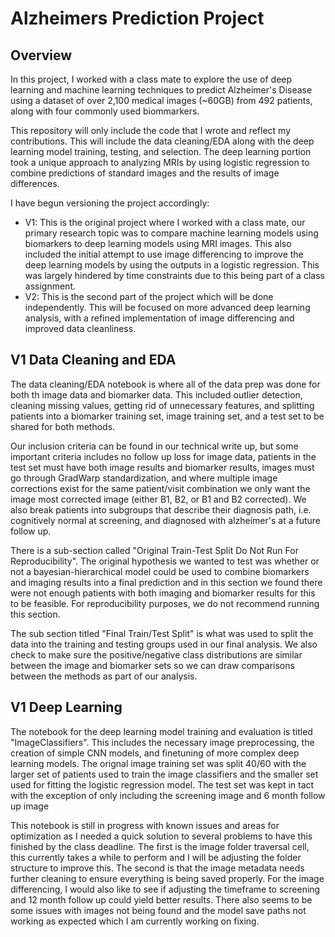 # Alzheimers Prediction Project
## Overview
In this project, I worked with a class mate to explore the use of deep learning and machine learning techniques to predict Alzheimer's Disease using a dataset of over 2,100 medical images (~60GB) from 492 patients, along with four commonly used biommarkers.

This repository will only include the code that I wrote and reflect my contributions. This will include the data cleaning/EDA along with the deep learning model training, testing, and selection. The deep learning portion took a unique approach to analyzing MRIs by using logistic regression to combine predictions of standard images and the results of image differences.

I have begun versioning the project accordingly:
  - V1: This is the original project where I worked with a class mate, our primary research topic was to compare machine learning models using biomarkers to deep learning models using MRI images. This also included the initial attempt to use image differencing to improve the deep learning models by using the outputs in a logistic regression. This was largely hindered by time constraints due to this being part of a class assignment.
  - V2: This is the second part of the project which will be done independently. This will be focused on more advanced deep learning analysis, with a refined implementation of image differencing and improved data cleanliness. 

## V1 Data Cleaning and EDA
The data cleaning/EDA notebook is where all of the data prep was done for both th image data and biomarker data. This included outlier detection, cleaning missing values, getting rid of unnecessary features, and splitting patients into a biomarker training set, image training set, and a test set to be shared for both methods.

Our inclusion criteria can be found in our technical write up, but some important criteria includes no follow up loss for image data, patients in the test set must have both image results and biomarker results, images must go through GradWarp standardization, and where multiple image corrections exist for the same patient/visit combination we only want the image most corrected image (either B1, B2, or B1 and B2 corrected). We also break patients into subgroups that describe their diagnosis path, i.e. cognitively normal at screening, and diagnosed with alzheimer's at a future follow up.

There is a sub-section called "Original Train-Test Split Do Not Run For Reproducibility". The original hypothesis we wanted to test was whether or not a bayesian-hierarchical model could be used to combine biomarkers and imaging results into a final prediction and in this section we found there were not enough patients with both imaging and biomarker results for this to be feasible. For reproducibility purposes, we do not recommend running this section.

The sub section titled "Final Train/Test Split" is what was used to split the data into the training and testing groups used in our final analysis. We also check to make sure the positive/negative class distributions are similar between the image and biomarker sets so we can draw comparisons between the methods as part of our analysis. 

## V1 Deep Learning
The notebook for the deep learning model training and evaluation is titled "ImageClassifiers". This includes the necessary image preprocessing, the creation of simple CNN models, and finetuning of more complex deep learning models. The orignal image training set was split 40/60 with the larger set of patients used to train the image classifiers and the smaller set used for fitting the logistic regression model. The test set was kept in tact with the exception of only including the screening image and 6 month follow up image

This notebook is still in progress with known issues and areas for optimization  as I needed a quick solution to several problems to have this finished by the class deadline. The first is the image folder traversal cell, this currently takes a while to perform and I will be adjusting the folder structure to improve this. The second is that the image metadata needs further cleaning to ensure everything is being saved properly. For the image differencing, I would also like to see if adjusting the timeframe to screening and 12 month follow up could yield better results. There also seems to be some issues with images not being found and the model save paths not working as expected which I am currently working on fixing.
